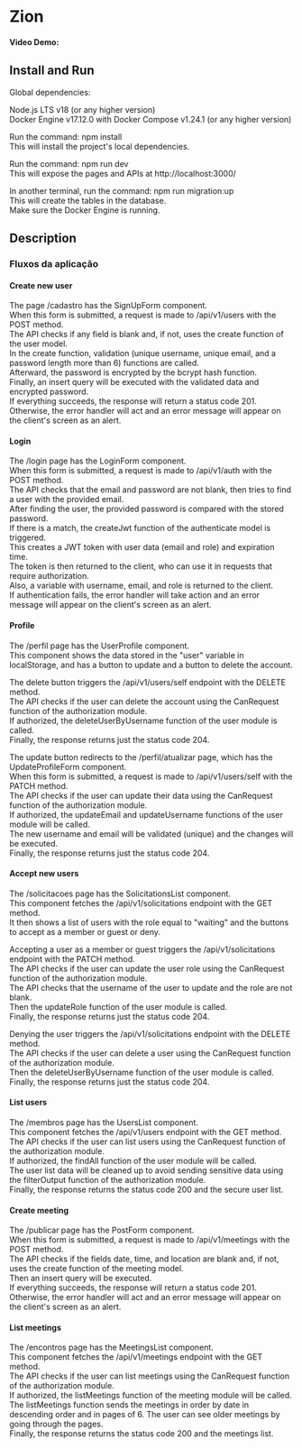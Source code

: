 # Zion

#### Video Demo: <URL HERE>

## Install and Run

Global dependencies:

Node.js LTS v18 (or any higher version)<br>
Docker Engine v17.12.0 with Docker Compose v1.24.1 (or any higher version)

Run the command: npm install<br>
This will install the project's local dependencies.

Run the command: npm run dev<br>
This will expose the pages and APIs at http://localhost:3000/

In another terminal, run the command: npm run migration:up<br>
This will create the tables in the database.<br>
Make sure the Docker Engine is running.

## Description

### Fluxos da aplicação

#### Create new user

The page /cadastro has the SignUpForm component.<br>
When this form is submitted, a request is made to /api/v1/users with the POST method.<br>
The API checks if any field is blank and, if not, uses the create function of the user model.<br>
In the create function, validation (unique username, unique email, and a password length more than 6) functions are called.<br>
Afterward, the password is encrypted by the bcrypt hash function.<br>
Finally, an insert query will be executed with the validated data and encrypted password.<br>
If everything succeeds, the response will return a status code 201. Otherwise, the error handler will act and an error message will appear on the client's screen as an alert.

#### Login

The /login page has the LoginForm component.<br>
When this form is submitted, a request is made to /api/v1/auth with the POST method.<br>
The API checks that the email and password are not blank, then tries to find a user with the provided email.<br>
After finding the user, the provided password is compared with the stored password.<br>
If there is a match, the createJwt function of the authenticate model is triggered.<br>
This creates a JWT token with user data (email and role) and expiration time.<br>
The token is then returned to the client, who can use it in requests that require authorization.<br>
Also, a variable with username, email, and role is returned to the client.<br>
If authentication fails, the error handler will take action and an error message will appear on the client's screen as an alert.

#### Profile

The /perfil page has the UserProfile component.<br>
This component shows the data stored in the "user" variable in localStorage, and has a button to update and a button to delete the account.

The delete button triggers the /api/v1/users/self endpoint with the DELETE method.<br>
The API checks if the user can delete the account using the CanRequest function of the authorization module.<br>
If authorized, the deleteUserByUsername function of the user module is called.<br>
Finally, the response returns just the status code 204.

The update button redirects to the /perfil/atualizar page, which has the UpdateProfileForm component.<br>
When this form is submitted, a request is made to /api/v1/users/self with the PATCH method.<br>
The API checks if the user can update their data using the CanRequest function of the authorization module.<br>
If authorized, the updateEmail and updateUsername functions of the user module will be called.<br>
The new username and email will be validated (unique) and the changes will be executed.<br>
Finally, the response returns just the status code 204.

#### Accept new users

The /solicitacoes page has the SolicitationsList component.<br>
This component fetches the /api/v1/solicitations endpoint with the GET method.<br>
It then shows a list of users with the role equal to "waiting" and the buttons to accept as a member or guest or deny.

Accepting a user as a member or guest triggers the /api/v1/solicitations endpoint with the PATCH method.<br>
The API checks if the user can update the user role using the CanRequest function of the authorization module.<br>
The API checks that the username of the user to update and the role are not blank.<br>
Then the updateRole function of the user module is called.<br>
Finally, the response returns just the status code 204.

Denying the user triggers the /api/v1/solicitations endpoint with the DELETE method.<br>
The API checks if the user can delete a user using the CanRequest function of the authorization module.<br>
Then the deleteUserByUsername function of the user module is called.<br>
Finally, the response returns just the status code 204.

#### List users

The /membros page has the UsersList component.<br>
This component fetches the /api/v1/users endpoint with the GET method.<br>
The API checks if the user can list users using the CanRequest function of the authorization module.<br>
If authorized, the findAll function of the user module will be called.<br>
The user list data will be cleaned up to avoid sending sensitive data using the filterOutput function of the authorization module.<br>
Finally, the response returns the status code 200 and the secure user list.

#### Create meeting

The /publicar page has the PostForm component.<br>
When this form is submitted, a request is made to /api/v1/meetings with the POST method.<br>
The API checks if the fields date, time, and location are blank and, if not, uses the create function of the meeting model.<br>
Then an insert query will be executed.<br>
If everything succeeds, the response will return a status code 201. Otherwise, the error handler will act and an error message will appear on the client's screen as an alert.

#### List meetings

The /encontros page has the MeetingsList component.<br>
This component fetches the /api/v1/meetings endpoint with the GET method.<br>
The API checks if the user can list meetings using the CanRequest function of the authorization module.<br>
If authorized, the listMeetings function of the meeting module will be called.<br>
The listMeetings function sends the meetings in order by date in descending order and in pages of 6. The user can see older meetings by going through the pages.<br>
Finally, the response returns the status code 200 and the meetings list.
